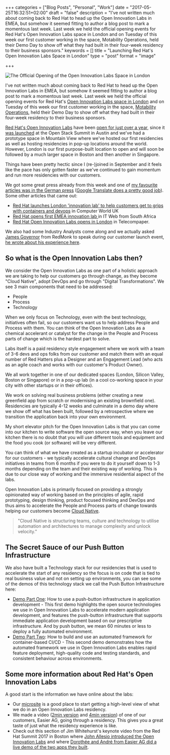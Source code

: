 +++
categories = ["Blog Posts", "Personal", "Work"]
date = "2017-05-25T16:32:51+02:00"
draft = "false"
description = "I've not written much about coming back to Red Hat to head up the Open Innovation Labs in EMEA, but somehow it seemed fitting to author a blog post to mark a momentous last week. Last week we held the official opening events for Red Hat's Open Innovation Labs space in London and on Tuesday of this week our first customer working in the space, Motability Operations, held their Demo Day to show off what they had built in their four-week residency to their business sponsors."
keywords = []
title = "Launching Red Hat's Open Innovation Labs Space in London"
type = "post"
format = "image"

+++

![The Official Opening of the Open Innovation Labs Space in London](/img/labsopening/IMG_9479.JPG)

I've not written much about coming back to Red Hat to head up the Open Innovation Labs in EMEA, but somehow it seemed fitting to author a blog post to mark a momentous last week. Last week we held the official opening events for Red Hat's [Open Innovation Labs space in London](https://www.redhat.com/en/about/press-releases/red-hat-open-innovation-labs-opens-london-jumpstart-application-development-open-source-and-devops) and on Tuesday of this week our first customer working in the space, [Motability Operations](http://www.motabilityoperations.co.uk/), held their Demo Day to show off what they had built in their four-week residency to their business sponsors.

<!--more-->

[Red Hat's Open Innovation Labs](https://www.redhat.com/en/explore/open-innovation-labs) have been [open for just over a year](http://servicesblog.redhat.com/2016/04/20/driving-innovation-through-red-hat-services/), since it [was launched](https://www.redhat.com/en/about/press-releases/red-hat-launches-red-hat-open-innovation-labs-introducing-collaborative-open-source-cloud-and-devops-residency-program#) at the Open Stack Summit in Austin and we've had a prototype space in Mountain View where we've hosted our first residencies as well as hosting residencies in pop-up locations around the world. However, London is our first purpose-built location to open and will soon be followed by a much larger space in Boston and then another in Singapore.

Things have been pretty hectic since I (re-)joined in September and it feels like the pace has only gotten faster as we've continued to gain momentum and run more residencies with our customers.

We got some great press already from this week and one of [my favourite articles was in the German press](http://www.silicon.de/41647861/red-hat-startet-mit-innovation-lab-in-die-service-welt/) ([Google Translate does a pretty good job](https://translate.google.com/translate?sl=auto&tl=en&js=y&prev=_t&hl=en&ie=UTF-8&u=http%3A%2F%2Fwww.silicon.de%2F41647861%2Fred-hat-startet-mit-innovation-lab-in-die-service-welt%2F&edit-text=&act=url)). Some other articles that came out:

- [Red Hat launches London 'innovation lab' to help customers get to grips with containers and devops](http://www.computerworlduk.com/it-vendors/red-hat-launches-london-innovation-lab-3659405/) in Computer World UK
- [Red Hat opens first EMEA innovation lab ](http://www.itweb.co.za/index.php?option=com_content&view=article&id=162019)in IT Web from South Africa
- [Red Hat Open Innovation Labs opens in London](https://www.telecompaper.com/news/red-hat-open-innovation-labs-opens-in-london--1196982) in Telecompaper.

We also had some Industry Analysts come along and we actually asked [James Governor](http://redmonk.com/team/james-governor/) from RedMonk to speak during our customer launch event, [he wrote about his experience here](https://redmonk.com/jgovernor/2017/05/18/innovate-disrupt-lab-space-cluster/).

## So what is the Open Innovation Labs then?

We consider the Open Innovation Labs as one part of a holistic approach we are taking to help our customers go through change, as they become "Cloud Native", adopt DevOps and go through "Digital Transformations". We see 3 main components that need to be addressed:

- People
- Process
- Technology

When we only focus on Technology, even with the best technology, initiatives often fail, so our customers want us to help address People and Process with them. You can think of the Open Innovation Labs as a chemical accelerant or catalyst for the change in the People and Process parts of change which is the hardest part to solve.

Labs itself is a paid residency style engagement where we work with a team of 3-6 devs and ops folks from our customer and match them with an equal number of Red Hatters plus a Designer and an Engagement Lead (who acts as an agile coach and works with our customer's Product Owner). 

We all work together in one of our dedicated spaces (London, Silicon Valley, Boston or Singapore) or in a pop-up lab (in a cool co-working space in your city with other startups or in their offices).

We work on solving real business problems (either creating a new greenfield app from scratch or modernising an existing brownfield one). Residencies are typically 4-12 weeks and culminate in a demo day where we show off what has been built, followed by a retrospective where we transition the application back into your own environment.

My short elevator pitch for the Open Innovation Labs is that you can come into our kitchen to write software the open source way, when you leave our kitchen there is no doubt that you will use different tools and equipment and the food you cook (or software) will be very different.

You can think of what we have created as a startup incubator or accelerator for our customers - we typically accelerate cultural change and DevOps initiatives in teams from 6 months if you were to do it yourself down to 1-3 months depending on the team and their existing way of working. This is due to our close way of working and the immersive residential aspect of the labs.

Open Innovation Labs is primarily focused on providing a strongly opinionated way of working based on the principles of agile, rapid prototyping, design thinking, product focused thinking and DevOps and thus aims to accelerate the People and Process parts of change towards helping our customers become [Cloud Native](https://blog.heptio.com/cloud-native-part-1-definition-716ed30e9193).

> "Cloud Native is structuring teams, culture and technology to utilise automation and architectures to manage complexity and unlock velocity."

## The Secret Sauce of our Push Button Infrastructure

We also have built a Technology stack for our residencies that is used to accelerate the start of any residency so the focus is on code that is tied to real business value and not on setting up environments, you can see some of the demos of this technology stack we call the Push Button Infrastructure here:

- [Demo Part One](https://www.redhat.com/en/about/videos/red-hat-open-innovation-labs-demo-part1): How to use a push-button infrastructure in application development - This first demo highlights the open source technologies we use in Open Innovation Labs to accelerate modern application development, and features the push-button infrastructure that supports immediate application development based on our prescriptive infrastructure. And by push button, we mean 60 minutes or less to deploy a fully automated environment. 
- [Demo Part Two](https://www.redhat.com/en/about/videos/red-hat-open-innovation-labs-demo-part2): How to build and use an automated framework for container-based CI/CD - This second demo demonstrates how the automated framework we use in Open Innovation Labs enables rapid feature deployment, high-quality code and testing standards, and consistent behaviour across environments.

## Some more information about Red Hat's Open Innovation Labs

A good start is the information we have online about the labs:

- Our [microsite](https://www.redhat.com/en/explore/open-innovation-labs) is a good place to start getting a high-level view of what we do in an Open Innovation Labs residency.
- We made a video ([2min version](https://www.youtube.com/watch?v=xQV6Oo-wvEA) and [4min version](https://www.youtube.com/watch?v=H3hp_2hzLLg)) of one of our customers, Easier AG, going through a residency. This gives you a great taste of just what the residency experience is like.
- Check out this section of Jim Whitehurst's keynote video from the Red Hat Summit 2017 in Boston where [John Allesio introduced the Open Innovation Labs](https://www.youtube.com/watch?v=8MCbJmZQM9c#t=54m50s) and where [Dorothée and André from Easier AG did a live demo of the two apps they built](https://www.youtube.com/watch?v=8MCbJmZQM9c#t=58m54s).


